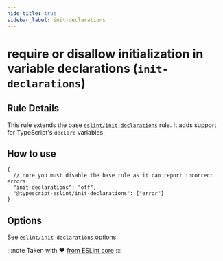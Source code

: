 ```yaml
---
hide_title: true
sidebar_label: init-declarations
---
```


# require or disallow initialization in variable declarations (`init-declarations`)

## Rule Details

This rule extends the base [`eslint/init-declarations`](https://eslint.org/docs/rules/init-declarations) rule.
It adds support for TypeScript's `declare` variables.

## How to use

```jsonc
{
  // note you must disable the base rule as it can report incorrect errors
  "init-declarations": "off",
  "@typescript-eslint/init-declarations": ["error"]
}
```

## Options

See [`eslint/init-declarations` options](https://eslint.org/docs/rules/init-declarations#options).

:::note
Taken with ❤ [from ESLint core](https://github.com/eslint/eslint/blob/master/docs/rules/init-declarations.md)
:::
